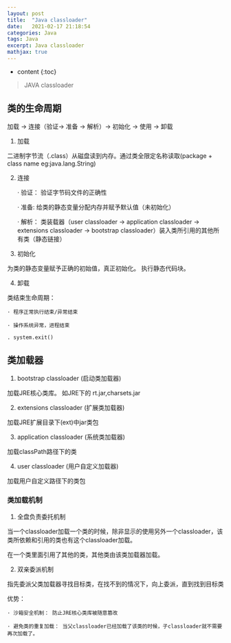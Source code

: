 ```yaml
---
layout: post
title:  "Java classloader"
date:   2021-02-17 21:18:54
categories: Java
tags: Java
excerpt: Java classloader
mathjax: true
---
```


* content
{:toc}

> JAVA classloader

## 类的生命周期

加载 -> 连接（验证-> 准备 -> 解析）-> 初始化 -> 使用 -> 卸载

1. 加载 

二进制字节流（.class）从磁盘读到内存。通过类全限定名称读取(package + class name eg:java.lang.String)

2. 连接

    · 验证： 验证字节码文件的正确性

    · 准备: 给类的静态变量分配内存并赋予默认值（未初始化）

    · 解析： 类装载器（user classloader -> application classloader -> extensions classloader -> bootstrap classloader）装入类所引用的其他所有类（静态链接）

3. 初始化

为类的静态变量赋予正确的初始值，真正初始化。 执行静态代码块。

4. 卸载

类结束生命周期：

    · 程序正常执行结束/异常结束

    · 操作系统异常，进程结束

    . system.exit()

## 类加载器

1. bootstrap classloader (启动类加载器)

加载JRE核心类库。 如JRE下的 rt.jar,charsets.jar

2. extensions classloader (扩展类加载器)

加载JRE扩展目录下(ext)中jar类包

3. application classloader (系统类加载器)

加载classPath路径下的类

4. user classloader (用户自定义加载器)

加载用户自定义路径下的类包

### 类加载机制

1. 全盘负责委托机制

当一个classloader加载一个类的时候，除非显示的使用另外一个classloader，该类所依赖和引用的类也有这个classloader加载。

在一个类里面引用了其他的类，其他类由该类加载器加载。

2. 双亲委派机制

指先委派父类加载器寻找目标类，在找不到的情况下，向上委派，直到找到目标类

优势： 

    · 沙箱安全机制： 防止JRE核心类库被随意篡改

    · 避免类的重复加载： 当父classloader已经加载了该类的时候，子classloader就不需要再次加载了。